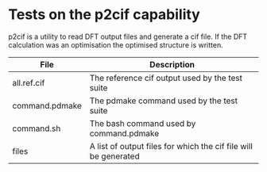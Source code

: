 # Tests on the p2cif capability

p2cif is a utility to read DFT output files and generate a cif file.  If the DFT calculation was an optimisation the optimised structure is written.

| **File**       | **Description**                                               |
| -------------- | ------------------------------------------------------------- |
| all.ref.cif    | The reference cif output used by the test suite               |
| command.pdmake | The pdmake command used by the test suite                     |
| command.sh     | The bash command used by command.pdmake                       |
| files          | A list of output files for which the cif file will be generated |
